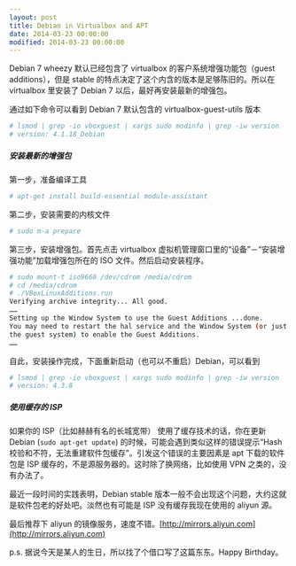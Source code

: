 ```yaml
---
layout: post
title: Debian in Virtualbox and APT
date: 2014-03-23 00:00:00
modified: 2014-03-23 00:00:00
---
```


Debian 7 wheezy 默认已经包含了 virtualbox 的客户系统增强功能包（guest additions），但是 stable 的特点决定了这个内含的版本是足够陈旧的。所以在 virtualbox 里安装了 Debian 7 以后，最好再安装最新的增强包。

通过如下命令可以看到 Debian 7 默认包含的 virtualbox-guest-utils 版本

```sh
# lsmod | grep -io vboxguest | xargs sudo modinfo | grep -iw version
# version: 4.1.18_Debian
```

##### 安装最新的增强包

第一步，准备编译工具

```sh
# apt-get install build-essential module-assistant
```

第二步，安装需要的内核文件

```sh
# sudo m-a prepare
```

第三步，安装增强包。首先点击 virtualbox 虚拟机管理窗口里的“设备”－“安装增强功能”加载增强包所在的 ISO 文件。然后启动安装程序。

```sh
# sudo mount-t iso9660 /dev/cdrom /media/cdrom
# cd /media/cdrom
# ./VBoxLinuxAdditions.run
Verifying archive integrity... All good.
……
Setting up the Window System to use the Guest Additions ...done.
You may need to restart the hal service and the Window System (or just restart
the guest system) to enable the Guest Additions.
……
```

自此，安装操作完成，下面重新启动（也可以不重启）Debian，可以看到

```sh
# lsmod | grep -io vboxguest | xargs sudo modinfo | grep -iw version
# version: 4.3.8
```

##### 使用缓存的 ISP

如果你的 ISP（比如赫赫有名的长城宽带） 使用了缓存技术的话，你在更新 Debian (`sudo apt-get update`) 的时候，可能会遇到类似这样的错误提示“Hash 校验和不符，无法重建软件包缓存”。引发这个错误的主要因素是 apt 下载的软件包是 ISP 缓存的，不是源服务器的。这时除了换网络，比如使用 VPN 之类的，没有办法了。

最近一段时间的实践表明，Debian stable 版本一般不会出现这个问题，大约这就是软件包老的好处吧。淡然也有可能是 ISP 没有缓存我现在使用的 aliyun 源。

最后推荐下 aliyun 的镜像服务，速度不错。[http://mirrors.aliyun.com](http://mirrors.aliyun.com)

p.s.
据说今天是某人的生日，所以找了个借口写了这篇东东。Happy Birthday。
